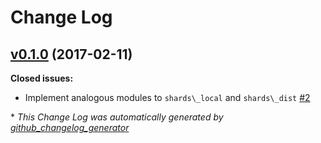 # Change Log

## [v0.1.0](https://github.com/cabol/ex_shards/tree/v0.1.0) (2017-02-11)
**Closed issues:**

- Implement analogous modules to `shards\_local` and `shards\_dist` [\#2](https://github.com/cabol/ex_shards/issues/2)



\* *This Change Log was automatically generated by [github_changelog_generator](https://github.com/skywinder/Github-Changelog-Generator)*